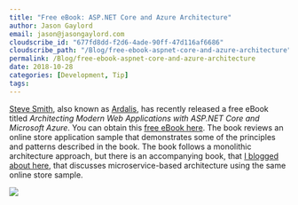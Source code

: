 ```yaml
---
title: "Free eBook: ASP.NET Core and Azure Architecture"
author: Jason Gaylord
email: jason@jasongaylord.com
cloudscribe_id: "677fd8dd-f2d6-4ade-90ff-47d116af6686"
cloudscribe_path: "/Blog/free-ebook-aspnet-core-and-azure-architecture"
permalink: /Blog/free-ebook-aspnet-core-and-azure-architecture
date: 2018-10-28
categories: [Development, Tip]
tags: 
---
```


[Steve Smith](https://jasong.us/2OSjWaj), also known as [Ardalis](https://jasong.us/2qbTcTE), has recently released a free eBook titled *Architecting Modern Web Applications with ASP.NET Core and Microsoft Azure*. You can obtain this [free eBook here](https://jasong.us/2ArQsXS). The book reviews an online store application sample that demonstrates some of the principles and patterns described in the book. The book follows a monolithic architecture approach, but there is an accompanying book, that [I blogged about here](https://jasong.us/2StgJfp), that discusses microservice-based architecture using the same online store sample.

![](https://cdn.jasongaylord.com/images/2018/10/27/Architecture-eBook-Cover-242x300.png)
